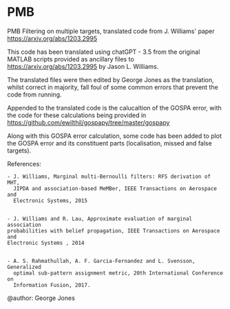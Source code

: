 # PMB
PMB Filtering on multiple targets, translated code from J. Williams' paper https://arxiv.org/abs/1203.2995

This code has been translated using chatGPT - 3.5 from the original MATLAB scripts
provided as ancillary files to https://arxiv.org/abs/1203.2995 by Jason L. Williams.

The translated files were then edited by George Jones as the translation, whilst correct in
majority, fall foul of some common errors that prevent the code from running.

Appended to the translated code is the calucaltion of the GOSPA error, with the code
for these calculations being provided in https://github.com/ewilthil/gospapy/tree/master/gospapy

Along with this GOSPA error calculation, some code has been added to plot the GOSPA error and its 
constituent parts (localisation, missed and false targets).

References:
    
    - J. Williams, Marginal multi-Bernoulli filters: RFS derivation of MHT, 
      JIPDA and association-based MeMBer, IEEE Transactions on Aerospace and 
      Electronic Systems, 2015
      
      
    - J. Williams and R. Lau, Approximate evaluation of marginal association
    probabilities with belief propagation, IEEE Transactions on Aerospace and 
    Electronic Systems , 2014
    
    
    - A. S. Rahmathullah, A. F. Garcia-Fernandez and L. Svensson, Generalized
      optimal sub-pattern assignment metric, 20th International Conference on
      Information Fusion, 2017.
    

@author: George Jones
